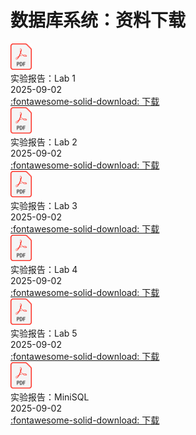 # 数据库系统：资料下载

<div class="card file-block" markdown="1">
<div class="file-icon"><img src="/files/pdf.svg" style="height: 3em;"></div>
<div class="file-body">
<div class="file-title">实验报告：Lab 1</div>
<div class="file-meta">2025-09-02</div>
</div>
<a class="down-button" target="_blank" href="/note/db/files/lab1.pdf" markdown="1">:fontawesome-solid-download: 下载</a>
</div>

<div class="card file-block" markdown="1">
<div class="file-icon"><img src="/files/pdf.svg" style="height: 3em;"></div>
<div class="file-body">
<div class="file-title">实验报告：Lab 2</div>
<div class="file-meta">2025-09-02</div>
</div>
<a class="down-button" target="_blank" href="/note/db/files/lab2.pdf" markdown="1">:fontawesome-solid-download: 下载</a>
</div>

<div class="card file-block" markdown="1">
<div class="file-icon"><img src="/files/pdf.svg" style="height: 3em;"></div>
<div class="file-body">
<div class="file-title">实验报告：Lab 3</div>
<div class="file-meta">2025-09-02</div>
</div>
<a class="down-button" target="_blank" href="/note/db/files/lab3.pdf" markdown="1">:fontawesome-solid-download: 下载</a>
</div>

<div class="card file-block" markdown="1">
<div class="file-icon"><img src="/files/pdf.svg" style="height: 3em;"></div>
<div class="file-body">
<div class="file-title">实验报告：Lab 4</div>
<div class="file-meta">2025-09-02</div>
</div>
<a class="down-button" target="_blank" href="/note/db/files/lab4.pdf" markdown="1">:fontawesome-solid-download: 下载</a>
</div>

<div class="card file-block" markdown="1">
<div class="file-icon"><img src="/files/pdf.svg" style="height: 3em;"></div>
<div class="file-body">
<div class="file-title">实验报告：Lab 5</div>
<div class="file-meta">2025-09-02</div>
</div>
<a class="down-button" target="_blank" href="/note/db/files/lab5.pdf" markdown="1">:fontawesome-solid-download: 下载</a>
</div>

<div class="card file-block" markdown="1">
<div class="file-icon"><img src="/files/pdf.svg" style="height: 3em;"></div>
<div class="file-body">
<div class="file-title">实验报告：MiniSQL</div>
<div class="file-meta">2025-09-02</div>
</div>
<a class="down-button" target="_blank" href="/note/db/files/minisql.pdf" markdown="1">:fontawesome-solid-download: 下载</a>
</div>